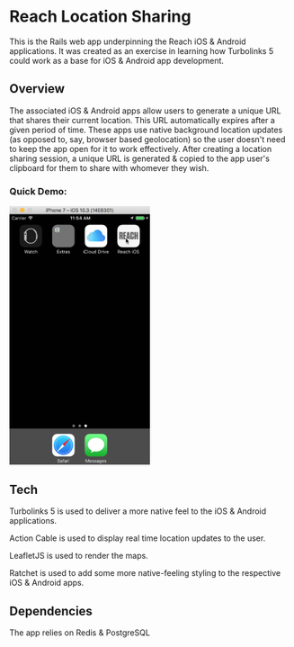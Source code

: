# Reach Location Sharing

This is the Rails web app underpinning the Reach iOS & Android applications. It was created as an exercise in learning how Turbolinks 5 could work as a base for iOS & Android app development.

## Overview

The associated iOS & Android apps allow users to generate a unique URL that shares their current location. This URL automatically expires after a given period of time. These apps use native background location updates (as opposed to, say, browser based geolocation) so the user doesn't need to keep the app open for it to work effectively. After creating a location sharing session, a unique URL is generated & copied to the app user's clipboard for them to share with whomever they wish.

### Quick Demo:

<img src="https://raw.githubusercontent.com/chris-teague/reach/master/docs/example.gif" width="250">

## Tech

Turbolinks 5 is used to deliver a more native feel to the iOS & Android applications.

Action Cable is used to display real time location updates to the user.

LeafletJS is used to render the maps.

Ratchet is used to add some more native-feeling styling to the respective iOS & Android apps.

## Dependencies

The app relies on Redis & PostgreSQL

